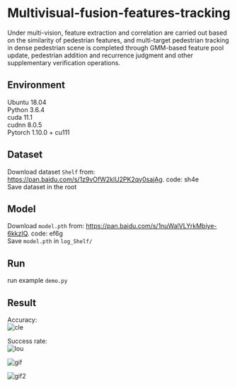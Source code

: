 # Multivisual-fusion-features-tracking
Under multi-vision, feature extraction and correlation are carried out based on the similarity of pedestrian features, and multi-target pedestrian tracking in dense pedestrian scene is completed through GMM-based feature pool update, pedestrian addition and recurrence judgment and other supplementary verification operations.

## Environment
Ubuntu 18.04  
Python 3.6.4  
cuda 11.1  
cudnn 8.0.5  
Pytorch 1.10.0 + cu111

## Dataset
Download dataset `Shelf` from: https://pan.baidu.com/s/1z9vOfW2klU2PK2qy0sajAg. code: sh4e  
Save dataset in the root  

## Model
Download `model.pth` from: https://pan.baidu.com/s/1nuWalVLYrkMbiye-6kkzIQ. code: ef6g  
Save `model.pth` in `log_Shelf/`  

## Run
run example `demo.py`  

## Result
Accuracy:  
![cle](https://github.com/HYJtooo/Multivisual-fusion-features-tracking/blob/main/CLE_all_svg.svg)  

Success rate:  
![Iou](https://github.com/HYJtooo/Multivisual-fusion-features-tracking/blob/main/IoU_all_svg.svg)  


![gif](https://github.com/HYJtooo/Multivisual-fusion-features-tracking/blob/main/result1.gif)  

![gif2](https://github.com/HYJtooo/Multivisual-fusion-features-tracking/blob/main/result2.gif)

